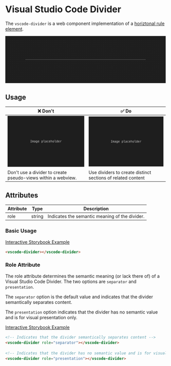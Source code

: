 # Visual Studio Code Divider

The `vscode-divider` is a web component implementation of a [horiztonal rule element](https://developer.mozilla.org/en-US/docs/Web/HTML/Element/hr).

![Divider hero](/docs/assets/divider-hero.png)

## Usage

| ❌ Don't                                                     | ✅ Do                                                       |
| ------------------------------------------------------------ | ----------------------------------------------------------- |
| ![Image placeholder](/docs/assets/img-placeholder.png)       | ![Image placeholder](/docs/assets/img-placeholder.png)      |
| Don't use a divider to create pseudo-views within a webview. | Use dividers to create distinct sections of related content |

## Attributes

| Attribute | Type   | Description                                    |
| --------- | ------ | ---------------------------------------------- |
| role      | string | Indicates the semantic meaning of the divider. |

### Basic Usage

[Interactive Storybook Example](https://microsoft.github.io/vscode-webview-ui-toolkit/?path=/story/library-divider--default)

```html
<vscode-divider></vscode-divider>
```

### Role Attribute

The role attribute determines the semantic meaning (or lack there of) of a Visual Studio Code Divider. The two options are `separator` and `presentation`.

The `separator` option is the default value and indicates that the divider semantically separates content.

The `presentation` option indicates that the divider has no semantic value and is for visual presentation only.

[Interactive Storybook Example](https://microsoft.github.io/vscode-webview-ui-toolkit/?path=/story/library-divider--with-role)

```html
<!-- Indicates that the divider semantically separates content -->
<vscode-divider role="separator"></vscode-divider>

<!-- Indicates that the divider has no semantic value and is for visual presentation only -->
<vscode-divider role="presentation"></vscode-divider>
```
